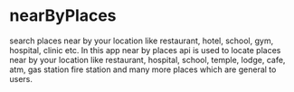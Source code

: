# nearByPlaces
search places near by your location like restaurant, hotel, school, gym, hospital, clinic etc.
In this app near by places api is used to locate places near by your location like restaurant, hospital, school, temple, lodge, cafe, atm, gas station fire station and many more places which are general to users.

